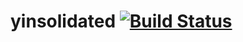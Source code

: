 # yinsolidated [![Build Status](https://travis-ci.org/128technology/yinsolidated.svg?branch=master)](https://travis-ci.org/128technology/yinsolidated)
